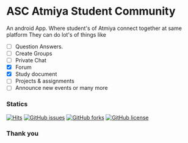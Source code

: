 
# ASC Atmiya Student Community

An android App. Where student's of Atmiya connect together at same platform
They can do lot's of things like 
- [ ] Question Answers.
- [ ] Create Groups
- [ ] Private Chat
- [x] Forum
- [x] Study document
- [ ] Projects & assignments
- [ ] Announce new events or many more
### Statics
 [![Hits](https://hits.seeyoufarm.com/api/count/incr/badge.svg?url=https%3A%2F%2Fgithub.com%2FBhavy-Ukani%2FASC&count_bg=%2379C83D&title_bg=%23555555&icon=androidstudio.svg&icon_color=%23E7E7E7&title=hits&edge_flat=false)](https://hits.seeyoufarm.com)
 [![GitHub issues](https://img.shields.io/github/issues/Bhavy-Ukani/ASC)](https://github.com/Bhavy-Ukani/ASC/issues)
 [![GitHub forks](https://img.shields.io/github/forks/Bhavy-Ukani/ASC)](https://github.com/Bhavy-Ukani/ASC/network)
 [![GitHub license](https://img.shields.io/github/license/Bhavy-Ukani/ASC)](https://github.com/Bhavy-Ukani/ASC/blob/master/LICENSE)
### Thank you

